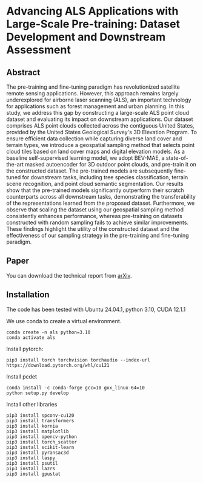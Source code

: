 # Advancing ALS Applications with Large-Scale Pre-training: Dataset Development and Downstream Assessment

## Abstract
The pre-training and fine-tuning paradigm has revolutionized satellite remote sensing applications. However, this approach remains largely underexplored for airborne laser scanning (ALS), an important technology for applications such as forest management and urban planning. In this study, we address this gap by constructing a large-scale ALS point cloud dataset and evaluating its impact on downstream applications. Our dataset comprises ALS point clouds collected across the contiguous United States, provided by the United States Geological Survey's 3D Elevation Program. To ensure efficient data collection while capturing diverse land cover and terrain types, we introduce a geospatial sampling method that selects point cloud tiles based on land cover maps and digital elevation models. As a baseline self-supervised learning model, we adopt BEV-MAE, a state-of-the-art masked autoencoder for 3D outdoor point clouds, and pre-train it on the constructed dataset. The pre-trained models are subsequently fine-tuned for downstream tasks, including tree species classification, terrain scene recognition, and point cloud semantic segmentation. Our results show that the pre-trained models significantly outperform their scratch counterparts across all downstream tasks, demonstrating the transferability of the representations learned from the proposed dataset. Furthermore, we observe that scaling the dataset using our geospatial sampling method consistently enhances performance, whereas pre-training on datasets constructed with random sampling fails to achieve similar improvements. These findings highlight the utility of the constructed dataset and the effectiveness of our sampling strategy in the pre-training and fine-tuning paradigm.

## Paper
You can download the technical report from [arXiv](https://arxiv.org/abs/2501.05095).

## Installation
The code has been tested with Ubuntu 24.04.1, python 3.10, CUDA 12.1.1

We use conda to create a virtual environment. 
```
conda create -n als python=3.10
conda activate als
```

Install pytorch:
```
pip3 install torch torchvision torchaudio --index-url https://download.pytorch.org/whl/cu121
```

Install pcdet 
```
conda install -c conda-forge gcc=10 gxx_linux-64=10
python setup.py develop
```

Install other libraries
```
pip3 install spconv-cu120
pip3 install transformers 
pip3 install kornia 
pip3 install matplotlib  
pip3 install opencv-python
pip3 install torch_scatter
pip3 install scikit-learn
pip3 install pyransac3d
pip3 install laspy
pip3 install psutil
pip3 install lazrs
pip3 install gpustat
```

